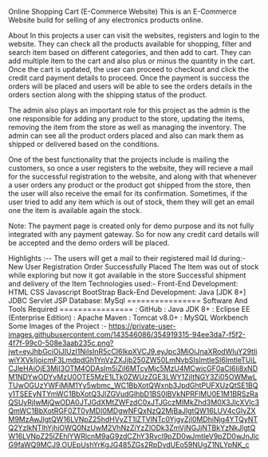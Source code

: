 Online Shopping Cart (E-Commerce Website)
This is an E-Commerce Website build for selling of any electronics products online.

About
In this projects a user can visit the websites, registers and login to the website. They can check all the products available for shopping, filter and search item based on different categories, and then add to cart. They can add multiple item to the cart and also plus or minus the quantity in the cart. Once the cart is updated, the user can proceed to checkout and click the credit card payment details to proceed. Once the payment is success the orders will be placed and users will be able to see the orders details in the orders section along with the shipping status of the product.

The admin also plays an important role for this project as the admin is the one responsible for adding any product to the store, updating the items, removing the item from the store as well as managing the inventory. The admin can see all the product orders placed and also can mark them as shipped or delivered based on the conditions.

One of the best functionality that the projects include is mailing the customers, so once a user registers to the website, they will recieve a mail for the successful registration to the website, and along with that whenever a user orders any product or the product got shipped from the store, then the user will also receive the email for its confirmation. Sometimes, if the user tried to add any item which is out of stock, them they will get an email one the item is available again the stock.

Note: The payment page is created only for demo purpose and its not fully integrated with any payment gateway. So for now any credit card details will be accepted and the demo orders will be placed.

Highlights :--
The users will get a mail to their registered mail Id during:-
New User Registration
Order Successfully Placed
The Item was out of stock while exploring but now it got available in the store
Successful shipment and delivery of the Item
Technologies used:-
Front-End Development:
HTML
CSS
Javascript
BootStrap
Back-End Development:
Java [JDK 8+]
JDBC
Servlet
JSP
Database:
MySql
================ Software And Tools Required ================
: GitHub
: Java JDK 8+
: Eclipse EE (Enterprise Edition) 
: Apache Maven
: Tomcat v8.0+
: MySQL Workbench
Some Images of the Project :-
https://private-user-images.githubusercontent.com/143546086/354919315-94ee3da7-f5f2-4f7f-99c0-508e3aab235c.png?jwt=eyJhbGciOiJIUzI1NiIsInR5cCI6IkpXVCJ9.eyJpc3MiOiJnaXRodWIuY29tIiwiYXVkIjoicmF3LmdpdGh1YnVzZXJjb250ZW50LmNvbSIsImtleSI6ImtleTUiLCJleHAiOjE3MjI3OTM4ODAsIm5iZiI6MTcyMjc5MzU4MCwicGF0aCI6Ii8xNDM1NDYwODYvMzU0OTE5MzE1LTk0ZWUzZGE3LWY1ZjItNGY3Zi05OWMwLTUwOGUzYWFiMjM1Yy5wbmc_WC1BbXotQWxnb3JpdGhtPUFXUzQtSE1BQy1TSEEyNTYmWC1BbXotQ3JlZGVudGlhbD1BS0lBVkNPRFlMU0E1M1BRSzRaQSUyRjIwMjQwODA0JTJGdXMtZWFzdC0xJTJGczMlMkZhd3M0X3JlcXVlc3QmWC1BbXotRGF0ZT0yMDI0MDgwNFQxNzQ2MjBaJlgtQW16LUV4cGlyZXM9MzAwJlgtQW16LVNpZ25hdHVyZT1lZTVlNTc0YjgyZjI0MDhiNjg4YTQyNTQ2YzlkNTlhYjhiOWQ0NzUwM2VhNzZiYzZlODk3ZmVjNGJjNTBkYzNkJlgtQW16LVNpZ25lZEhlYWRlcnM9aG9zdCZhY3Rvcl9pZD0wJmtleV9pZD0wJnJlcG9faWQ9MCJ9.OUEpUshYrKgJG485ZGs2RpDvdUEo59NUgZ1NLYpNK_c
